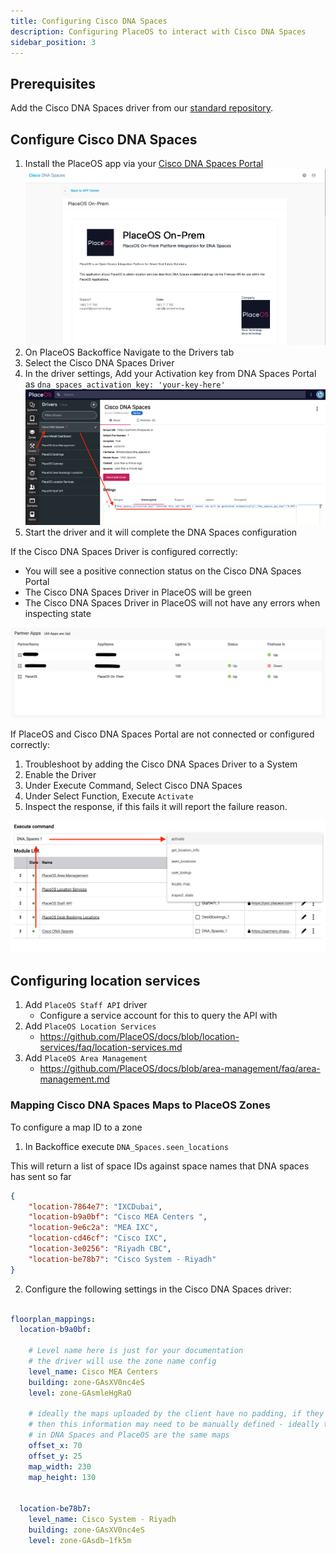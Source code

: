 ```yaml
---
title: Configuring Cisco DNA Spaces
description: Configuring PlaceOS to interact with Cisco DNA Spaces
sidebar_position: 3
---
```


## Prerequisites

Add the Cisco DNA Spaces driver from our [standard repository](https://github.com/PlaceOS/drivers).

## Configure Cisco DNA Spaces

1. Install the PlaceOS app via your [Cisco DNA Spaces Portal](https://dnaspaces.io/partner/app/details/app-A575390EA4DD4915B863D6CA4F283F38)
   ![Cisco DNA Spaces Portal](./assets/dnaspaces-marketplace.png)
2. On PlaceOS Backoffice Navigate to the Drivers tab
3. Select the Cisco DNA Spaces Driver
4. In the driver settings, Add your Activation key from DNA Spaces Portal as `dna_spaces_activation_key: 'your-key-here'`
   ![Configure Cisco DNA Spaces Settings](./assets/drivers-dnaspaces.png)
5. Start the driver and it will complete the DNA Spaces configuration

If the Cisco DNA Spaces Driver is configured correctly:
* You will see a positive connection status on the Cisco DNA Spaces Portal
* The Cisco DNA Spaces Driver in PlaceOS will be green
* The Cisco DNA Spaces Driver in PlaceOS will not have any errors when inspecting state

![Monitor App on Cisco DNA Spaces](./assets/dnaspaces-monitoring.png)

If PlaceOS and Cisco DNA Spaces Portal are not connected or configured correctly:
1. Troubleshoot by adding the Cisco DNA Spaces Driver to a System
2. Enable the Driver
3. Under Execute Command, Select Cisco DNA Spaces
4. Under Select Function, Execute `Activate`
5. Inspect the response, if this fails it will report the failure reason.

![Execute Activation](./assets/exec-dnaspaces.png)


## Configuring location services

1. Add `PlaceOS Staff API` driver
   * Configure a service account for this to query the API with
2. Add `PlaceOS Location Services`
   * https://github.com/PlaceOS/docs/blob/location-services/faq/location-services.md
3. Add `PlaceOS Area Management`
   * https://github.com/PlaceOS/docs/blob/area-management/faq/area-management.md


### Mapping Cisco DNA Spaces Maps to PlaceOS Zones

To configure a map ID to a zone

1. In Backoffice execute `DNA_Spaces.seen_locations`

This will return a list of space IDs against space names that DNA spaces has sent so far

```json
{
    "location-7864e7": "IXCDubai",
    "location-b9a0bf": "Cisco MEA Centers ",
    "location-9e6c2a": "MEA IXC",
    "location-cd46cf": "Cisco IXC",
    "location-3e0256": "Riyadh CBC",
    "location-be78b7": "Cisco System - Riyadh"
}
```

2. Configure the following settings in the Cisco DNA Spaces driver:

```yaml

floorplan_mappings:
  location-b9a0bf:

    # Level name here is just for your documentation
    # the driver will use the zone name config
    level_name: Cisco MEA Centers
    building: zone-GAsXV0nc4eS
    level: zone-GAsmleHgRaO

    # ideally the maps uploaded by the client have no padding, if they do
    # then this information may need to be manually defined - ideally the maps
    # in DNA Spaces and PlaceOS are the same maps
    offset_x: 70
    offset_y: 25
    map_width: 230
    map_height: 130


  location-be78b7:
    level_name: Cisco System - Riyadh
    building: zone-GAsXV0nc4eS
    level: zone-GAsdb~1fk5m

```